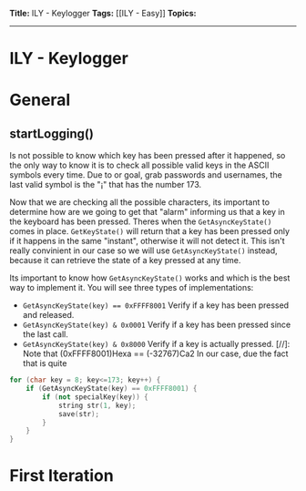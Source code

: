 **Title:** ILY - Keylogger
**Tags:** [[ILY - Easy]]
**Topics:**

---
# ILY - Keylogger
# General
## startLogging()
Is not possible to know which key has been pressed after it happened, so the only way to know it is to check all possible valid keys in the ASCII symbols every time. Due to or goal, grab passwords and usernames, the last valid symbol is the "¡" that has the number 173.

Now that we are checking all the possible characters, its important to determine how are we going to get that "alarm" informing us that a key in the keyboard has been pressed.
Theres when the `GetAsyncKeyState()` comes in place.
`GetKeyState()` will return that a key has been pressed only if it happens in the same "instant", otherwise it will not detect it. This isn't really convinient in our case so we will use `GetAsyncKeyState()` instead, because it can retrieve the state of a key pressed at any time.

Its important to know how `GetAsyncKeyState()` works and which is the best way to implement it. You will see three types of implementations:
- `GetAsyncKeyState(key) == 0xFFFF8001` Verify if a key has been pressed and released.
- `GetAsyncKeyState(key) & 0x0001` Verify if a key has been pressed since the last call.
- `GetAsyncKeyState(key) & 0x8000` Verify if a key is actually pressed.
[//]: Note that (0xFFFF8001)Hexa == (-32767)Ca2
In our case, due the fact that is quite 

```c++
for (char key = 8; key<=173; key++) {
	if (GetAsyncKeyState(key) == 0xFFFF8001) {
	    if (not specialKey(key)) {
            string str(1, key);
            save(str);
        }
    }
}
```

# First Iteration
